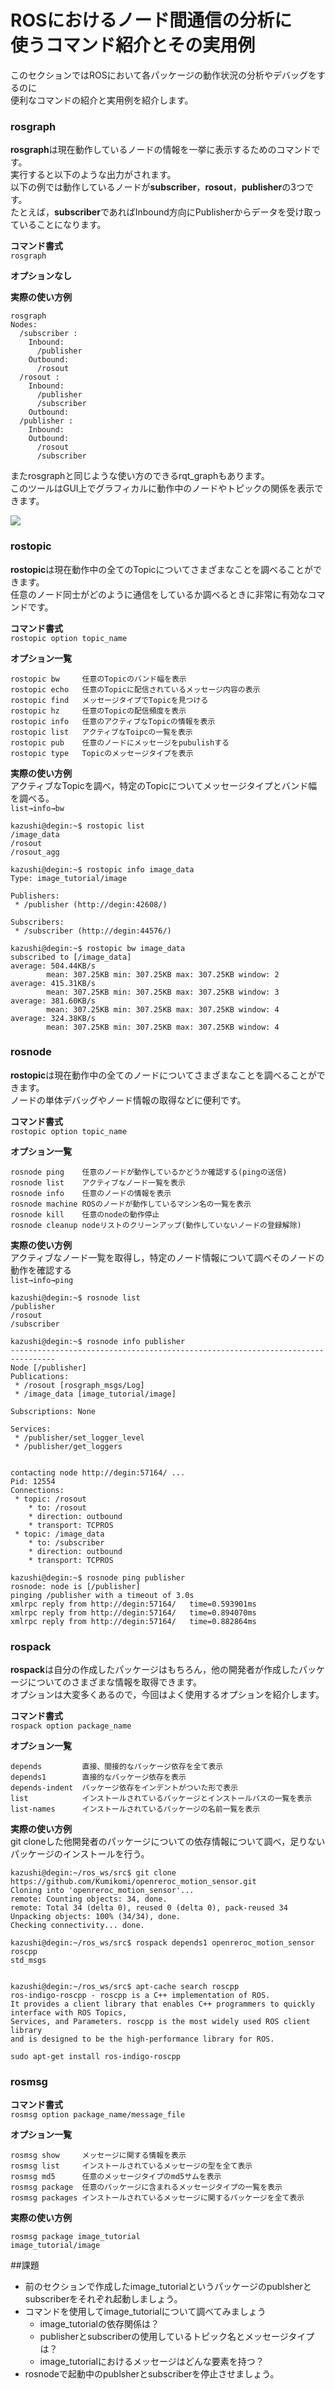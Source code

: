 # ROSにおけるノード間通信の分析に<br>使うコマンド紹介とその実用例
このセクションではROSにおいて各パッケージの動作状況の分析やデバッグをするのに  
便利なコマンドの紹介と実用例を紹介します。  

### rosgraph
**rosgraph**は現在動作しているノードの情報を一挙に表示するためのコマンドです。  
実行すると以下のような出力がされます。  
以下の例では動作しているノードが**subscriber**，**rosout**，**publisher**の3つです。  
たとえば，**subscriber**であればInbound方向にPublisherからデータを受け取っていることになります。  

**コマンド書式**  
`rosgraph`  

**オプションなし**  

**実際の使い方例**  
```
rosgraph
Nodes:
  /subscriber :
    Inbound:
      /publisher
    Outbound:
      /rosout
  /rosout :
    Inbound:
      /publisher
      /subscriber
    Outbound:
  /publisher :
    Inbound:
    Outbound:
      /rosout
      /subscriber
```
またrosgraphと同じような使い方のできるrqt_graphもあります。  
このツールはGUI上でグラフィカルに動作中のノードやトピックの関係を表示できます。

<img src="pic/rosgraph.png">


### rostopic

**rostopic**は現在動作中の全てのTopicについてさまざまなことを調べることができます。  
任意のノード同士がどのように通信をしているか調べるときに非常に有効なコマンドです。  

**コマンド書式**  
`rostopic option topic_name`

**オプション一覧**
```
rostopic bw     任意のTopicのバンド幅を表示
rostopic echo   任意のTopicに配信されているメッセージ内容の表示
rostopic find   メッセージタイプでTopicを見つける
rostopic hz     任意のTopicの配信頻度を表示
rostopic info   任意のアクティブなTopicの情報を表示
rostopic list   アクティブなToipcの一覧を表示
rostopic pub    任意のノードにメッセージをpubulishする
rostopic type   Topicのメッセージタイプを表示
```

**実際の使い方例**  
アクティブなTopicを調べ，特定のTopicについてメッセージタイプとバンド幅を調べる。  
 `list→info→bw`
```
kazushi@degin:~$ rostopic list
/image_data
/rosout
/rosout_agg

kazushi@degin:~$ rostopic info image_data
Type: image_tutorial/image

Publishers:
 * /publisher (http://degin:42608/)

Subscribers:
 * /subscriber (http://degin:44576/)

kazushi@degin:~$ rostopic bw image_data
subscribed to [/image_data]
average: 504.44KB/s
        mean: 307.25KB min: 307.25KB max: 307.25KB window: 2
average: 415.31KB/s
        mean: 307.25KB min: 307.25KB max: 307.25KB window: 3
average: 381.60KB/s
        mean: 307.25KB min: 307.25KB max: 307.25KB window: 4
average: 324.38KB/s
        mean: 307.25KB min: 307.25KB max: 307.25KB window: 4
```


### rosnode
**rostopic**は現在動作中の全てのノードについてさまざまなことを調べることができます。  
ノードの単体デバッグやノード情報の取得などに便利です。

**コマンド書式**  
`rostopic option topic_name`

**オプション一覧**
```
rosnode ping    任意のノードが動作しているかどうか確認する(pingの送信)
rosnode list    アクティブなノード一覧を表示
rosnode info    任意のノードの情報を表示
rosnode machine ROSのノードが動作しているマシン名の一覧を表示
rosnode kill    任意のnodeの動作停止
rosnode cleanup nodeリストのクリーンアップ(動作していないノードの登録解除)
```

**実際の使い方例**  
アクティブなノード一覧を取得し，特定のノード情報について調べそのノードの動作を確認する  
`list→info→ping`
```
kazushi@degin:~$ rosnode list
/publisher
/rosout
/subscriber

kazushi@degin:~$ rosnode info publisher
--------------------------------------------------------------------------------
Node [/publisher]
Publications:
 * /rosout [rosgraph_msgs/Log]
 * /image_data [image_tutorial/image]

Subscriptions: None

Services:
 * /publisher/set_logger_level
 * /publisher/get_loggers


contacting node http://degin:57164/ ...
Pid: 12554
Connections:
 * topic: /rosout
    * to: /rosout
    * direction: outbound
    * transport: TCPROS
 * topic: /image_data
    * to: /subscriber
    * direction: outbound
    * transport: TCPROS

kazushi@degin:~$ rosnode ping publisher
rosnode: node is [/publisher]
pinging /publisher with a timeout of 3.0s
xmlrpc reply from http://degin:57164/   time=0.593901ms
xmlrpc reply from http://degin:57164/   time=0.894070ms
xmlrpc reply from http://degin:57164/   time=0.882864ms
```

### rospack

**rospack**は自分の作成したパッケージはもちろん，他の開発者が作成したパッケージについてのさまざまな情報を取得できます。  
オプションは大変多くあるので，今回はよく使用するオプションを紹介します。  

**コマンド書式**  
`rospack option package_name`

**オプション一覧**  
```
depends         直接、間接的なパッケージ依存を全て表示
depends1        直接的なパッケージ依存を表示
depends-indent  パッケージ依存をインデントがついた形で表示
list            インストールされているパッケージとインストールパスの一覧を表示
list-names      インストールされているパッケージの名前一覧を表示
```
**実際の使い方例**  
git cloneした他開発者のパッケージについての依存情報について調べ，足りないパッケージのインストールを行う。  

```
kazushi@degin:~/ros_ws/src$ git clone https://github.com/Kumikomi/openreroc_motion_sensor.git
Cloning into 'openreroc_motion_sensor'...
remote: Counting objects: 34, done.
remote: Total 34 (delta 0), reused 0 (delta 0), pack-reused 34
Unpacking objects: 100% (34/34), done.
Checking connectivity... done.

kazushi@degin:~/ros_ws/src$ rospack depends1 openreroc_motion_sensor
roscpp
std_msgs


kazushi@degin:~/ros_ws/src$ apt-cache search roscpp
ros-indigo-roscpp - roscpp is a C++ implementation of ROS. 
It provides a client library that enables C++ programmers to quickly interface with ROS Topics, 
Services, and Parameters. roscpp is the most widely used ROS client library 
and is designed to be the high-performance library for ROS.

sudo apt-get install ros-indigo-roscpp

```

### rosmsg
**コマンド書式**  
`rosmsg option package_name/message_file`

**オプション一覧**  

```
rosmsg show     メッセージに関する情報を表示
rosmsg list     インストールされているメッセージの型を全て表示
rosmsg md5      任意のメッセージタイプのmd5サムを表示
rosmsg package  任意のパッケージに含まれるメッセージタイプの一覧を表示
rosmsg packages インストールされているメッセージに関するパッケージを全て表示
```

**実際の使い方例**  
```
rosmsg package image_tutorial
image_tutorial/image
```

##課題
- 前のセクションで作成したimage_tutorialというパッケージのpublsherとsubscriberをそれぞれ起動しましょう。
- コマンドを使用してimage_tutorialについて調べてみましょう
    - image_tutorialの依存関係は？
    - publisherとsubscriberの使用しているトピック名とメッセージタイプは？
    - image_tutorialにおけるメッセージはどんな要素を持つ？
- rosnodeで起動中のpublsherとsubscriberを停止させましょう。